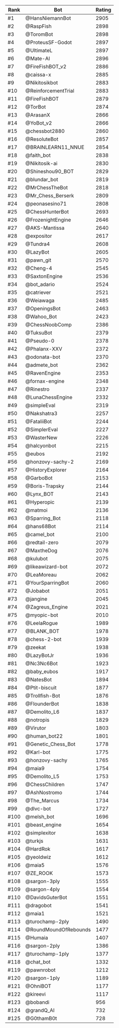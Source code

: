 Rank|Bot|Rating
---|---|---
#1|@HansNiemannBot|2905
#2|@RaspFish|2898
#3|@ToromBot|2898
#4|@ProteusSF-Godot|2897
#5|@UltimateL|2897
#6|@Mate-AI|2896
#7|@FireFishBOT_v2|2886
#8|@caissa-x|2885
#9|@Nikitosikbot|2883
#10|@ReinforcementTrial|2883
#11|@FireFishBOT|2879
#12|@TorBot|2874
#13|@ArasanX|2866
#14|@YoBot_v2|2866
#15|@chessbot2880|2860
#16|@ResoluteBot|2857
#17|@BRAINLEARN11_NNUE|2854
#18|@faith_bot|2838
#19|@Nikitosik-ai|2830
#20|@Shineshou90_BOT|2829
#21|@blundar_bot|2819
#22|@MrChessTheBot|2818
#23|@Mr_Chess_Berserk|2809
#24|@peonasesino71|2808
#25|@ChessHunterBot|2693
#26|@FrozenightEngine|2646
#27|@AKS-Mantissa|2640
#28|@expositor|2617
#29|@Tundra4|2608
#30|@LazyBot|2605
#31|@pawn_git|2570
#32|@Cheng-4|2545
#33|@SaxtonEngine|2536
#34|@bot_adario|2524
#35|@catriever|2521
#36|@Weiawaga|2485
#37|@OpeningsBot|2463
#38|@Wahoo_Bot|2423
#39|@ChessNoobComp|2386
#40|@TuksuBot|2379
#41|@Pseudo-0|2378
#42|@Phalanx-XXV|2372
#43|@odonata-bot|2370
#44|@admete_bot|2362
#45|@RavenEngine|2353
#46|@fornax-engine|2348
#47|@Rinestro|2337
#48|@LunaChessEngine|2332
#49|@simpleEval|2319
#50|@Nakshatra3|2257
#51|@FataliiBot|2244
#52|@SimplerEval|2227
#53|@WasterNew|2226
#54|@halcyonbot|2215
#55|@eubos|2192
#56|@honzovy-sachy-2|2169
#57|@HistoryExplorer|2164
#58|@GarboBot|2153
#59|@Boris-Trapsky|2144
#60|@Lynx_BOT|2143
#61|@Hyperopic|2139
#62|@matmoi|2136
#63|@Sparring_Bot|2118
#64|@hans68Bot|2114
#65|@camel_bot|2100
#66|@redtail-zero|2079
#67|@MaxtheDog|2076
#68|@kulubot|2075
#69|@likeawizard-bot|2072
#70|@LeaMoreau|2062
#71|@YourSparringBot|2060
#72|@Jobabot|2051
#73|@jangine|2045
#74|@Zagreus_Engine|2021
#75|@myopic-bot|2010
#76|@LeelaRogue|1989
#77|@BLANK_BOT|1978
#78|@chess-2-bot|1939
#79|@zeekat|1938
#80|@LazyBotJr|1936
#81|@Nc3Nc6Bot|1923
#82|@baby_eubos|1917
#83|@NatesBot|1894
#84|@Ptit-biscuit|1877
#85|@Trollfish-Bot|1876
#86|@FlounderBot|1838
#87|@Demolito_L6|1837
#88|@notropis|1829
#89|@Virutor|1803
#90|@human_bot22|1801
#91|@Genetic_Chess_Bot|1778
#92|@Karl-bot|1775
#93|@honzovy-sachy|1765
#94|@maia9|1754
#95|@Demolito_L5|1753
#96|@ChessChildren|1747
#97|@AshNostromo|1744
#98|@The_Marcus|1734
#99|@dlvc-bot|1727
#100|@melsh_bot|1696
#101|@beast_engine|1654
#102|@simplexitor|1638
#103|@turkjs|1631
#104|@HardRok|1617
#105|@yeoldwiz|1612
#106|@maia5|1576
#107|@ZE_ROOK|1573
#108|@sargon-3ply|1555
#109|@sargon-4ply|1554
#110|@DavidsGuterBot|1551
#111|@dragobot|1541
#112|@maia1|1521
#113|@turochamp-2ply|1490
#114|@RoundMoundOfRebounds|1477
#115|@Humaia|1407
#116|@sargon-2ply|1386
#117|@turochamp-1ply|1377
#118|@chat_bot|1332
#119|@pawnrobot|1212
#120|@sargon-1ply|1189
#121|@OhniBOT|1177
#122|@kireevi|1117
#123|@bobandi|956
#124|@grandQ_AI|732
#125|@G0thamB0t|728
